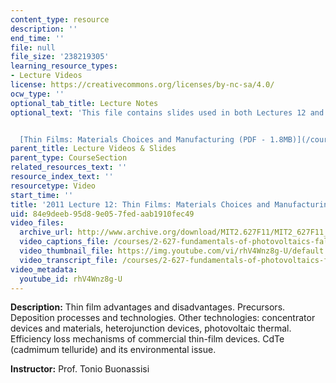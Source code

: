```yaml
---
content_type: resource
description: ''
end_time: ''
file: null
file_size: '238219305'
learning_resource_types:
- Lecture Videos
license: https://creativecommons.org/licenses/by-nc-sa/4.0/
ocw_type: ''
optional_tab_title: Lecture Notes
optional_text: 'This file contains slides used in both Lectures 12 and 13.


  [Thin Films: Materials Choices and Manufacturing (PDF - 1.8MB)](/courses/2-627-fundamentals-of-photovoltaics-fall-2013/resources/mit2_627f13_lec12-13)'
parent_title: Lecture Videos & Slides
parent_type: CourseSection
related_resources_text: ''
resource_index_text: ''
resourcetype: Video
start_time: ''
title: '2011 Lecture 12: Thin Films: Materials Choices and Manufacturing, Part I '
uid: 84e9deeb-95d8-9e05-7fed-aab1910fec49
video_files:
  archive_url: http://www.archive.org/download/MIT2.627F11/MIT2_627F11_lec12_300k.mp4
  video_captions_file: /courses/2-627-fundamentals-of-photovoltaics-fall-2013/f2ad133b7a7452e39784f313b46d4a2c_rhV4Wnz8g-U.vtt
  video_thumbnail_file: https://img.youtube.com/vi/rhV4Wnz8g-U/default.jpg
  video_transcript_file: /courses/2-627-fundamentals-of-photovoltaics-fall-2013/5aebff23cb8b0d2eb206665c33e49f34_rhV4Wnz8g-U.pdf
video_metadata:
  youtube_id: rhV4Wnz8g-U
---
```


**Description:** Thin film advantages and disadvantages. Precursors. Deposition processes and technologies. Other technologies: concentrator devices and materials, heterojunction devices, photovoltaic thermal. Efficiency loss mechanisms of commercial thin-film devices. CdTe (cadmimum telluride) and its environmental issue.

**Instructor:** Prof. Tonio Buonassisi


